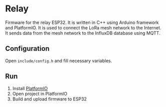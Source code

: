 # Relay

Firmware for the relay ESP32. It is written in C++ using Arduino framework and PlatformIO. It is used to connect the LoRa mesh network to the Internet. It sends data from the mesh network to the InfluxDB database using MQTT.

## Configuration

Open `include/config.h` and fill necessary variables.

## Run

1. Install [PlatformIO](https://platformio.org/platformio-ide)
2. Open project in PlatformIO
3. Build and upload firmware to ESP32
